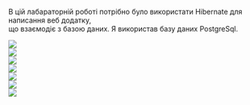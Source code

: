 В цій лабараторній роботі потрібно було використати Hibernate для написання веб додатку,  
що взаємодіє з базою даних. Я використав базу даних PostgreSql.  

![](https://github.com/chugaister228/spring-university-practise/blob/main/laba26/readmeimages/1.png)  
![](https://github.com/chugaister228/spring-university-practise/blob/main/laba26/readmeimages/2.png)  
![](https://github.com/chugaister228/spring-university-practise/blob/main/laba26/readmeimages/3.png)  
![](https://github.com/chugaister228/spring-university-practise/blob/main/laba26/readmeimages/4.png)  
![](https://github.com/chugaister228/spring-university-practise/blob/main/laba26/readmeimages/5.png)  
![](https://github.com/chugaister228/spring-university-practise/blob/main/laba26/readmeimages/6.png)  
![](https://github.com/chugaister228/spring-university-practise/blob/main/laba26/readmeimages/7.png)  

